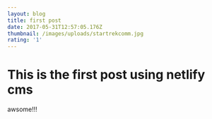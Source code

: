 ```yaml
---
layout: blog
title: first post
date: 2017-05-31T12:57:05.176Z
thumbnail: /images/uploads/startrekcomm.jpg
rating: '1'
---
```

# This is the first post using netlify cms

awsome!!!
